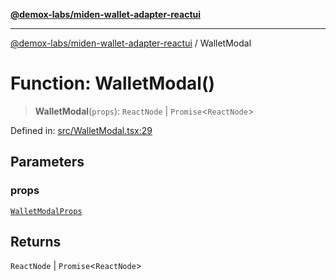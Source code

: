 [**@demox-labs/miden-wallet-adapter-reactui**](../README.md)

***

[@demox-labs/miden-wallet-adapter-reactui](../globals.md) / WalletModal

# Function: WalletModal()

> **WalletModal**(`props`): `ReactNode` \| `Promise`\<`ReactNode`\>

Defined in: [src/WalletModal.tsx:29](https://github.com/demox-labs/miden-wallet-adapter/blob/1ef8b04773cb8b7272bbf6a4eb810ab074d47de8/packages/ui/src/WalletModal.tsx#L29)

## Parameters

### props

[`WalletModalProps`](../interfaces/WalletModalProps.md)

## Returns

`ReactNode` \| `Promise`\<`ReactNode`\>
